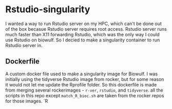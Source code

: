 # Rstudio-singularity
I wanted a way to run Rstudio server on my HPC, which can't be done out of the box becasue Rstudio server requires root access. Rstudio server runs much faster than X11 forwarding Rstudio, which was the only way I could use Rstudio on biowulf. So I decied to make a singularity container to run Rstudio server in.
## Dockerfile
A custom docker file used to make a singularity image for Biowulf. I was initially using the tidyverse Rstudio image from rocker, but for some reason it would not let me update the Rprofile folder. So this dockerfile is made from merging several rockerimages - `r-ver`, `rstudio`, and `tidyverse`. all the scripts in this repo except `match_R_bioc.sh` are taken from the rocker repos for those images. `R
